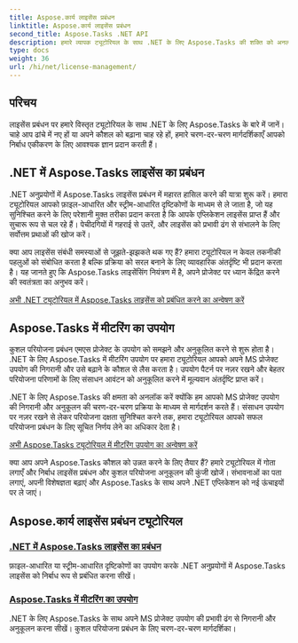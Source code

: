 ```yaml
---
title: Aspose.कार्य लाइसेंस प्रबंधन
linktitle: Aspose.कार्य लाइसेंस प्रबंधन
second_title: Aspose.Tasks .NET API
description: हमारे व्यापक ट्यूटोरियल के साथ .NET के लिए Aspose.Tasks की शक्ति को अनलॉक करें। कुशल परियोजना प्रबंधन के लिए लाइसेंस प्रबंधित करें और एमएस प्रोजेक्ट उपयोग को अनुकूलित करें।
type: docs
weight: 36
url: /hi/net/license-management/
---
```


## परिचय

लाइसेंस प्रबंधन पर हमारे विस्तृत ट्यूटोरियल के साथ .NET के लिए Aspose.Tasks के बारे में जानें। चाहे आप ढांचे में नए हों या अपने कौशल को बढ़ाना चाह रहे हों, हमारे चरण-दर-चरण मार्गदर्शिकाएँ आपको निर्बाध एकीकरण के लिए आवश्यक ज्ञान प्रदान करती हैं।

## .NET में Aspose.Tasks लाइसेंस का प्रबंधन

.NET अनुप्रयोगों में Aspose.Tasks लाइसेंस प्रबंधन में महारत हासिल करने की यात्रा शुरू करें। हमारा ट्यूटोरियल आपको फ़ाइल-आधारित और स्ट्रीम-आधारित दृष्टिकोणों के माध्यम से ले जाता है, जो यह सुनिश्चित करने के लिए परेशानी मुक्त तरीका प्रदान करता है कि आपके एप्लिकेशन लाइसेंस प्राप्त हैं और सुचारू रूप से चल रहे हैं। पेचीदगियों में गहराई से उतरें, और लाइसेंस को प्रभावी ढंग से संभालने के लिए सर्वोत्तम प्रथाओं की खोज करें।

क्या आप लाइसेंस संबंधी समस्याओं से जूझते-झझकते थक गए हैं? हमारा ट्यूटोरियल न केवल तकनीकी पहलुओं को संबोधित करता है बल्कि प्रक्रिया को सरल बनाने के लिए व्यावहारिक अंतर्दृष्टि भी प्रदान करता है। यह जानते हुए कि Aspose.Tasks लाइसेंसिंग नियंत्रण में है, अपने प्रोजेक्ट पर ध्यान केंद्रित करने की स्वतंत्रता का अनुभव करें।

[अभी .NET ट्यूटोरियल में Aspose.Tasks लाइसेंस को प्रबंधित करने का अन्वेषण करें](./managing-license/)

## Aspose.Tasks में मीटरिंग का उपयोग

कुशल परियोजना प्रबंधन एमएस प्रोजेक्ट के उपयोग को समझने और अनुकूलित करने से शुरू होता है। .NET के लिए Aspose.Tasks में मीटरिंग उपयोग पर हमारा ट्यूटोरियल आपको अपने MS प्रोजेक्ट उपयोग की निगरानी और उसे बढ़ाने के कौशल से लैस करता है। उपयोग पैटर्न पर नज़र रखने और बेहतर परियोजना परिणामों के लिए संसाधन आवंटन को अनुकूलित करने में मूल्यवान अंतर्दृष्टि प्राप्त करें।

.NET के लिए Aspose.Tasks की क्षमता को अनलॉक करें क्योंकि हम आपको MS प्रोजेक्ट उपयोग की निगरानी और अनुकूलन की चरण-दर-चरण प्रक्रिया के माध्यम से मार्गदर्शन करते हैं। संसाधन उपयोग पर नज़र रखने से लेकर परियोजना दक्षता सुनिश्चित करने तक, हमारा ट्यूटोरियल आपको सफल परियोजना प्रबंधन के लिए सूचित निर्णय लेने का अधिकार देता है।

[अभी Aspose.Tasks ट्यूटोरियल में मीटरिंग उपयोग का अन्वेषण करें](./metering-usage/)

क्या आप अपने Aspose.Tasks कौशल को उन्नत करने के लिए तैयार हैं? हमारे ट्यूटोरियल में गोता लगाएँ और निर्बाध लाइसेंस प्रबंधन और कुशल परियोजना अनुकूलन की कुंजी खोजें। संभावनाओं का पता लगाएं, अपनी विशेषज्ञता बढ़ाएं और Aspose.Tasks के साथ अपने .NET एप्लिकेशन को नई ऊंचाइयों पर ले जाएं।

## Aspose.कार्य लाइसेंस प्रबंधन ट्यूटोरियल
### [.NET में Aspose.Tasks लाइसेंस का प्रबंधन](./managing-license/)
फ़ाइल-आधारित या स्ट्रीम-आधारित दृष्टिकोणों का उपयोग करके .NET अनुप्रयोगों में Aspose.Tasks लाइसेंस को निर्बाध रूप से प्रबंधित करना सीखें।
### [Aspose.Tasks में मीटरिंग का उपयोग](./metering-usage/)
.NET के लिए Aspose.Tasks के साथ अपने MS प्रोजेक्ट उपयोग की प्रभावी ढंग से निगरानी और अनुकूलन करना सीखें। कुशल परियोजना प्रबंधन के लिए चरण-दर-चरण मार्गदर्शिका।